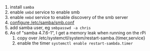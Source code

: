 1. install `samba`
2. enable `smbd` service to enable smb
3. enable `nmbd` service to enable discovery of the smb server
4. [configure /etc/samba/smb.conf](./configs/etc/samba/smb.conf)
5. add samba user, eg `smbpasswd -a chris`
6. As of "samba 4.7.6-1", I get a memory leak when running on the rPi
    1. copy over /etc/systemctl/system/restart-samba.{timer,service}
    2. enable the timer `systemctl enable restart-sambda.timer`
